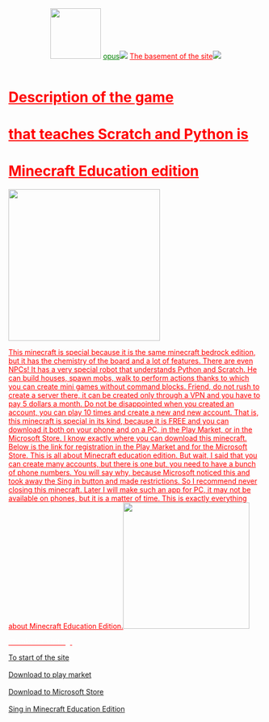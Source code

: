 <html>
    <title>Description of the game Minecraft Education edition</title>
    <header id="start">
        <link rel="stylesheet" href="Style.css">
        <img src="https://encrypted-tbn0.gstatic.com/images?q=tbn:ANd9GcSOVu03XZHL10Dd7xUq9m_KvYS0sfL7Yyynsg&usqp=CAU" height="100px">
        <a class="aw" href="#opus" style="color: green;">opus<img class="gif"src="https://www.chunkbase.com/img/gallery/compendium_400.png"></a>
        <a class="aw" href="#footer" style="color: red;">The basement of the site<img class="gif"src="https://encrypted-tbn0.gstatic.com/images?q=tbn:ANd9GcTRFDQERc8927nx2sQ7JpQkdN65kw2K3Q-QYg&amp;usqp=CAU"</a>
    </header>
    <body>
        <h1 class="h1">Description of the game</h1>
        <h1 class="h1">that teaches Scratch and Python is</h1>
        <h1 class="h1">Minecraft Education edition</h1>
        <img src="https://cdn.mos.cms.futurecdn.net/mEgH3Mdp6uyBLixzxPfFQh.jpg" height="300px">
            <p class="p"id="opus">This minecraft is special because it is the same minecraft bedrock edition, but it has the chemistry of the board and a lot of features.
            There are even NPCs! It has a very special robot that understands Python and Scratch. 
            He can build houses, spawn mobs, walk to perform actions thanks to which you can create mini games without command blocks. 
            Friend, do not rush to create a server there, it can be created only through a VPN and you have to pay 5 dollars a month. 
            Do not be disappointed when you created an account, you can play 10 times and create a new and new account. 
            That is, this minecraft is special in its kind, because it is FREE and you can download it both on your phone and on a PC, in the Play Market, or in the Microsoft Store. 
            I know exactly where you can download this minecraft. 
            Below is the link for registration in the Play Market and for the Microsoft Store. 
            This is all about Minecraft education edition. 
            But wait, I said that you can create many accounts, but there is one but, you need to have a bunch of phone numbers. 
            You will say why, because Microsoft noticed this and took away the Sing in button and made restrictions. 
            So I recommend never closing this minecraft. 
            Later I will make such an app for PC, it may not be available on phones, but it is a matter of time. 
            This is exactly everything about Minecraft Education Edition.<img src="https://top-mmo.fr/wp-content/uploads/2022/09/5fe627dd-minecraft.jpg"height="250px"></p>
        </body>
        <footer class="footerd" id="footer">
            <p style="color: white;">Thanks for viziting!</p>
            <a class="aq" href="#start">To start of the site</a>
            </br>
            </br>
            <a class="an" href="https://play.google.com/store/apps/details?id=com.mojang.minecraftedu&hl=ru&gl=US">Download to play market</a>
            </br>
            </br>
            <a class="an" href="https://www.microsoft.com/store/productid/9NBLGGH4R2R6?ocid=pdpshare">Download to Microsoft Store</a>
            </br>
            </br>
            <a class="an" href="https://signup.microsoft.com/get-started/signup?isAdminSignup=true&client-request-id=160c325d-f5e7-4f0c-9290-40792ecf4979&products=ed55d69e-0d7b-41e4-9e25-d0891565cd56&ali=1&brandingId=28b276fb-d2a0-4379-a7c0-57dce33da0f9">Sing in Minecraft Education Edition</a>
        </footer>
</html>
